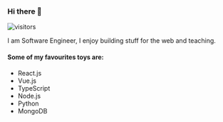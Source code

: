 ### Hi there 👋

![visitors](https://visitor-badge.glitch.me/badge?page_id=mannuelf)

I am Software Engineer, I enjoy building stuff for the web and teaching. 

#### Some of my favourites toys are:

- React.js
- Vue.js
- TypeScript
- Node.js
- Python
- MongoDB

<!--
**mannuelf/mannuelf** is a ✨ _special_ ✨ repository because its `README.md` (this file) appears on your GitHub profile.

Here are some ideas to get you started:

- 🔭 I’m currently working on ...
- 🌱 I’m currently learning ...
- 👯 I’m looking to collaborate on ...
- 🤔 I’m looking for help with ...
- 💬 Ask me about ...
- 📫 How to reach me: ...
- 😄 Pronouns: ...
- ⚡ Fun fact: ...
-->

